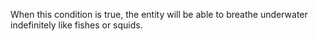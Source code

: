 When this condition is true, the entity will be able to breathe underwater indefinitely like fishes or squids.